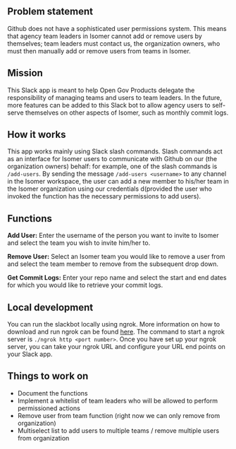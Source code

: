 ## Problem statement
Github does not have a sophisticated user permissions system. This means that agency team leaders in Isomer cannot add or remove users by themselves; team leaders must contact us, the organization owners, who must then manually add or remove users from teams in Isomer. 

## Mission
This Slack app is meant to help Open Gov Products delegate the responsibility of managing teams and users to team leaders. In the future, more features can be added to this Slack bot to allow agency users to self-serve themselves on other aspects of Isomer, such as monthly commit logs.

## How it works
This app works mainly using Slack slash commands. Slash commands act as an interface for Isomer users to communicate with Github on our (the organization owners) behalf: for example, one of the slash commands is `/add-users`. By sending the message `/add-users <username>` to any channel in the Isomer workspace, the user can add a new member to his/her team in the Isomer organization using our credentials d(provided the user who invoked the function has the necessary permissions to add users).

## Functions
**Add User:**
Enter the username of the person you want to invite to Isomer and select the team you wish to invite him/her to.

**Remove User:**
Select an Isomer team you would like to remove a user from and select the team member to remove from the subsequent drop down.

**Get Commit Logs:**
Enter your repo name and select the start and end dates for which you would like to retrieve your commit logs.

## Local development
You can run the slackbot locally using ngrok. More information on how to download and run ngrok can be found [here](https://ngrok.com/download). The command to start a ngrok server is `./ngrok http <port number>`. Once you have set up your ngrok server, you can take your ngrok URL and configure your URL end points on your Slack app.

## Things to work on
- Document the functions
- Implement a whitelist of team leaders who will be allowed to perform permissioned actions
- Remove user from team function (right now we can only remove from organization)
- Multiselect list to add users to multiple teams / remove multiple users from organization
